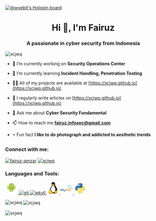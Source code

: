 [![@wyebit's Holopin board](https://holopin.io/api/user/board?user=wyebit)](https://holopin.io/@wyebit)

<h1 align="center">Hi 👋, I'm Fairuz</h1>
<h3 align="center">A passionate in cyber security from Indonesia</h3>

<p align="left"> <img src="https://komarev.com/ghpvc/?username=xcjwq&label=Profile%20views&color=0e75b6&style=flat" alt="xcjwq" /> </p>

- 🔭 I’m currently working on **Security Operations Center**

- 🌱 I’m currently learning **Incident Handling, Penetration Testing**

- 👨‍💻 All of my projects are available at [https://xcjwq.github.io](https://xcjwq.github.io)

- 📝 I regularly write articles on [https://xcjwq.github.io](https://xcjwq.github.io)

- 💬 Ask me about **Cyber Security Fundamental**

- 📫 How to reach me **fairuz.infosec@gmail.com**

- ⚡ Fun fact **I like to do photograph and addicted to aesthetic trends**

<h3 align="left">Connect with me:</h3>
<p align="left">
<a href="https://linkedin.com/in/fairuz-amzar" target="blank"><img align="center" src="https://raw.githubusercontent.com/rahuldkjain/github-profile-readme-generator/master/src/images/icons/Social/linked-in-alt.svg" alt="fairuz-amzar" height="30" width="40" /></a>
<a href="https://instagram.com/xcjwq" target="blank"><img align="center" src="https://raw.githubusercontent.com/rahuldkjain/github-profile-readme-generator/master/src/images/icons/Social/instagram.svg" alt="xcjwq" height="30" width="40" /></a>
</p>

<h3 align="left">Languages and Tools:</h3>
<p align="left"> <a href="https://developer.android.com" target="_blank" rel="noreferrer"> <img src="https://raw.githubusercontent.com/devicons/devicon/master/icons/android/android-original-wordmark.svg" alt="android" width="40" height="40"/> </a> <a href="https://git-scm.com/" target="_blank" rel="noreferrer"> <img src="https://www.vectorlogo.zone/logos/git-scm/git-scm-icon.svg" alt="git" width="40" height="40"/> </a> <a href="https://jekyllrb.com/" target="_blank" rel="noreferrer"> <img src="https://www.vectorlogo.zone/logos/jekyllrb/jekyllrb-icon.svg" alt="jekyll" width="40" height="40"/> </a> <a href="https://www.linux.org/" target="_blank" rel="noreferrer"> <img src="https://raw.githubusercontent.com/devicons/devicon/master/icons/linux/linux-original.svg" alt="linux" width="40" height="40"/> </a> <a href="https://www.mysql.com/" target="_blank" rel="noreferrer"> <img src="https://raw.githubusercontent.com/devicons/devicon/master/icons/mysql/mysql-original-wordmark.svg" alt="mysql" width="40" height="40"/> </a> <a href="https://www.python.org" target="_blank" rel="noreferrer"> <img src="https://raw.githubusercontent.com/devicons/devicon/master/icons/python/python-original.svg" alt="python" width="40" height="40"/> </a> </p>

<p><img align="left" src="https://github-readme-stats.vercel.app/api/top-langs?username=xcjwq&show_icons=true&locale=en&layout=compact" alt="xcjwq" /></p>

<p>&nbsp;<img align="center" src="https://github-readme-stats.vercel.app/api?username=xcjwq&show_icons=true&locale=en" alt="xcjwq" /></p>

<p><img align="center" src="https://github-readme-streak-stats.herokuapp.com/?user=xcjwq&" alt="xcjwq" /></p>
